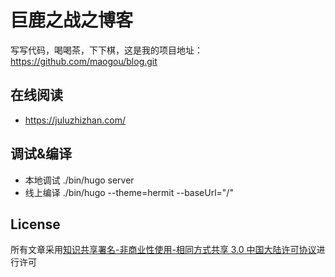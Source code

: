 # 巨鹿之战之博客

写写代码，喝喝茶，下下棋，这是我的项目地址：https://github.com/maogou/blog.git

## 在线阅读

- https://juluzhizhan.com/

## 调试&编译

- 本地调试  ./bin/hugo server
- 线上编译  ./bin/hugo --theme=hermit --baseUrl="/"

## License

所有文章采用[知识共享署名-非商业性使用-相同方式共享 3.0 中国大陆许可协议](https://creativecommons.org/licenses/by-nc-sa/3.0/cn/)进行许可